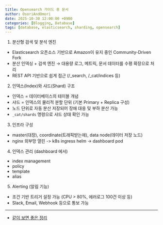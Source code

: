 ```yaml
---
title: Opensearch 가이드 용 문서
author: OsoriAndOmori
date: 2025-10-30 12:00:00 +0900
categories: [Blogging, Database]
tags: [database, elasticsearch, sharding, opensearch]
---
```


1. 분산형 검색 및 분석 엔진
- Elasticsearch 오픈소스 기반으로 Amazon이 유지 중인 Community-Driven Fork
- 분산 인덱싱 + 검색 엔진 → 대용량 로그, 메트릭, 문서 데이터를 수평 확장으로 처리
- REST API 기반으로 쉽게 접근 (/_search, /_cat/indices 등)

2. 인덱스(Index)와 샤드(Shard) 구조
- 인덱스 = 데이터베이스의 테이블 개념
- 샤드 = 인덱스의 물리적 분할 단위 (기본 Primary + Replica 구성)
- 노드 단위로 자동 분산 저장되어 장애 대응 및 부하 분산 가능
- `_cat/shards` 명령으로 샤드 상태 확인 가능

3. 인프라 구성
- master(대장), coordinate(트래픽받는애), data node(데이터 저장 노드)
- nginx 외부망 열린 -> k8s ingress helm -> dashboard pod

4. 인덱스 관리 (dashboard 에서)
- index management
- policy
- template
- alias

5. Alerting (알림 기능)
- 조건 기반 트리거 설정 가능 (CPU > 80%, 에러로그 100건 이상 등)
- Slack, Email, Webhook 등으로 통보 가능

----------
- [같이 보면 좋은 정리](https://osoriandomori.github.io/posts/ElasticSearch-1%EB%85%84%EA%B0%84-%EC%9A%B4%EC%98%81%ED%95%98%EB%A9%B0/)
